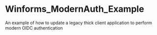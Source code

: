 # Winforms_ModernAuth_Example
An example of how to update a legacy thick client application to perform modern OIDC authentication
